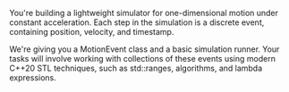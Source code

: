 You're building a lightweight simulator for one-dimensional motion under constant acceleration. Each step in the simulation is a discrete event, containing position, velocity, and timestamp.

We're giving you a MotionEvent class and a basic simulation runner. Your tasks will involve working with collections of these events using modern C++20 STL techniques, such as std::ranges, algorithms, and lambda expressions.
